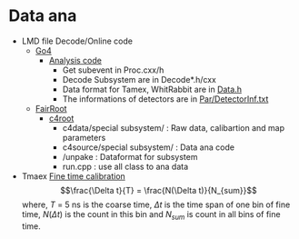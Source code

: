 # Data ana
  - LMD file Decode/Online code
    - [Go4](https://github.com/go4org/go4)
      - [Analysis code](Go4/AnaCode/) 
        - Get subevent in  Proc.cxx/h
        - Decode Subsystem are in Decode*.h/cxx
        - Data format for Tamex, WhitRabbit are in [Data.h](Go4/AnaCode/DecodeSubSystem1.1/Data.h)
        - The informations of detectors are in [Par/DetectorInf.txt](Go4/AnaCode/DecodeSubSystem1.1/Par/DetectorInf.txt)
    - [FairRoot](https://github.com/FairRootGroup/FairRoot)
      - [c4root](https://github.com/cej25/c4Root)
        - c4data/special subsystem/ : Raw data, calibartion and map parameters
        - c4source/special subsystem/ : Data ana code
        - /unpake : Dataformat for subsystem
        - run.cpp : use all class to ana data  
  - Tmaex [Fine time calibration](https://ieeexplore.ieee.org/document/571882)
    $$\frac{\Delta t}{T} = \frac{N(\Delta t)}{N_{sum}}$$
    where, $T$ = 5 ns is the coarse time, $\Delta t$ is the time span of one bin of fine time, $N(\Delta t)$ is the count in this bin  and $N_{sum}$ is count in all bins of fine time.
